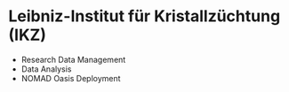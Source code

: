 # Leibniz-Institut für Kristallzüchtung (IKZ)

- Research Data Management
- Data Analysis
- NOMAD Oasis Deployment
